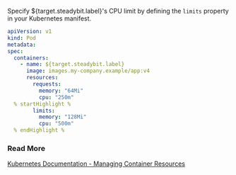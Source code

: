 Specify ${target.steadybit.label}&apos;s CPU limit by defining the `limits` property in your Kubernetes manifest.

```yaml
apiVersion: v1
kind: Pod
metadata:
spec:
  containers:
    - name: ${target.steadybit.label}
      image: images.my-company.example/app:v4
      resources:
        requests:
          memory: "64Mi"
          cpu: "250m"
  % startHighlight %
        limits:
          memory: "128Mi"
          cpu: "500m"
  % endHighlight %
```

### Read More

[Kubernetes Documentation - Managing Container Resources](https://kubernetes.io/docs/concepts/configuration/manage-resources-containers/)
